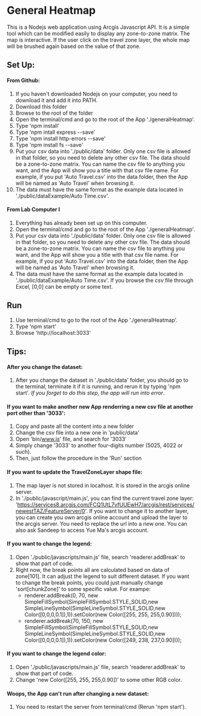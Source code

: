 # General Heatmap
This is a Nodejs web application using Arcgis Javascript API. It is a simple tool which can be modified easily to display any zone-to-zone matrix. The map is interactive. If the user click on the travel zone layer, the whole map will be brushed again based on the value of that zone.

## Set Up:
#### From Github:
1. If you haven't downloaded Nodejs on your computer, you need to download it and add it into PATH.
2. Download this folder
3. Browse to the root of the folder
4. Open the terminal/cmd and go to the root of the App './generalHeatmap'. 
5. Type 'npm install'
6. Type 'npm intall express --save'
7. Type 'npm install http-errors --save'
8. Type 'npm install fs --save'
9. Put your csv data into './public/data' folder. Only one csv file is allowed in that folder, so you need to delete any other csv file. The data should be a zone-to-zone matrix. You can name the csv file to anything you want, and the App will show you a title with that csv file name. For example, if you put 'Auto Travel.csv' into the data folder, then the App will be named as 'Auto Travel' when browsing it.
10. The data must have the same format as the example data located in './public/dataExample/Auto Time.csv'.
#### From Lab Computer I
1. Everything has already been set up on this computer.
2. Open the terminal/cmd and go to the root of the App './generalHeatmap'. 
3. Put your csv data into './public/data' folder. Only one csv file is allowed in that folder, so you need to delete any other csv file. The data should be a zone-to-zone matrix. You can name the csv file to anything you want, and the App will show you a title with that csv file name. For example, if you put 'Auto Travel.csv' into the data folder, then the App will be named as 'Auto Travel' when browsing it.
4. The data must have the same format as the example data located in './public/dataExample/Auto Time.csv'. If you browse the csv file through Excel, [0,0] can be empty or some text.
## Run
1. Use terminal/cmd to go to the root of the App './generalHeatmap'. 
2. Type 'npm start'
2. Browse 'http://localhost:3033'  

## Tips:
#### After you change the dataset:
1. After you change the dataset in './public/data' folder, you should go to the terminal, terminate it if it is running, and rerun it by typing 'npm start'. _If you forget to do this step, the app will run into error_.

#### If you want to make another new App renderring a new csv file at another port other than '3033':
 1. Copy and paste all the content into a new folder
 2. Change the csv file into a new one in 'public/data'
 3. Open 'bin/www.js' file, and search for '3033'
 4. Simply change '3033' to another four-digits number (5025, 4022 or such).
 5. Then, just follow the procedure in the 'Run' section

#### If you want to update the TravelZoneLayer shape file:
 1. The map layer is not stored in localhost. It is stored in the arcgis online server.
 2. In './public/javascript/main.js', you can find the current travel zone layer: 'https://services8.arcgis.com/FCQ1UtL7vfUUEwH7/arcgis/rest/services/newestTAZ/FeatureServer/0'. If you want to change it to another layer, you can create you own arcgis online account and upload the layer to the arcgis server. You need to replace the url into a new one. You can also ask Sandeep to access Yue Ma's arcgis account.
#### If you want to change the legend:
1. Open './public/javascripts/main.js' file, search 'readerer.addBreak' to show that part of code.
2. Right now, the break points all are calculated based on data of zone[101]. It can adjust the legend to suit different dataset. If you want to change the break points, you could just manually change 'sort[chunkZone]' to some specific value. 
      For exampe:
      * renderer.addBreak(0, 70, new SimpleFillSymbol(SimpleFillSymbol.STYLE_SOLID,new SimpleLineSymbol(SimpleLineSymbol.STYLE_SOLID,new Color([0,0,0,0.1]),1)).setColor(new Color([255, 255, 255,0.90])));
      * renderer.addBreak(70, 150, new SimpleFillSymbol(SimpleFillSymbol.STYLE_SOLID,new SimpleLineSymbol(SimpleLineSymbol.STYLE_SOLID,new Color([0,0,0,0.1]),1)).setColor(new Color([249, 238, 237,0.90])));
#### If you want to change the legend color:
1. Open './public/javascripts/main.js' file, search 'readerer.addBreak' to show that part of code.
2. Change 'new Color([255, 255, 255,0.90])' to some other RGB color.
      
#### Woops, the App can't run after changing a new dataset:
 1. You need to restart the server from terminal/cmd (Rerun 'npm start').
